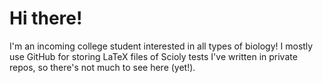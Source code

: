 # Hi there!

I'm an incoming college student interested in all types of biology! I mostly use GitHub for storing LaTeX files of Scioly tests I've written in private repos, so there's not much to see here (yet!).
